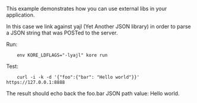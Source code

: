 This example demonstrates how you can use external libs in your application.

In this case we link against yajl (Yet Another JSON library) in order to
parse a JSON string that was POSTed to the server.

Run:
```
	env KORE_LDFLAGS="-lyajl" kore run
```

Test:
```
	curl -i -k -d '{"foo":{"bar": "Hello world"}}' https://127.0.0.1:8888
```

The result should echo back the foo.bar JSON path value: Hello world.
